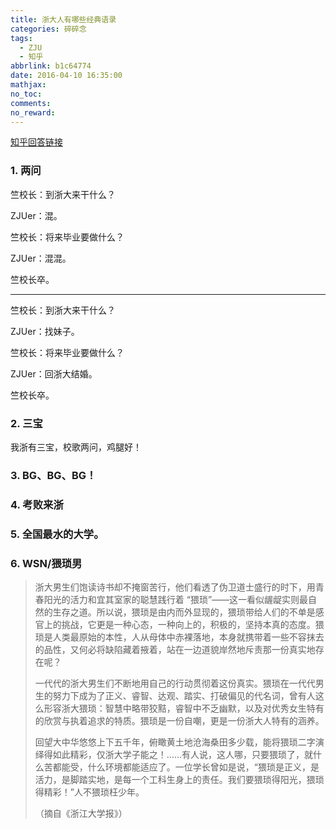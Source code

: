 ```yaml
---
title: 浙大人有哪些经典语录
categories: 碎碎念
tags:
  - ZJU
  - 知乎
abbrlink: b1c64774
date: 2016-04-10 16:35:00
mathjax:
no_toc:
comments:
no_reward: 
---
```

[知乎回答链接](https://www.zhihu.com/question/40129748/answer/94637444)

### 1. 两问

竺校长：到浙大来干什么？

ZJUer：混。

竺校长：将来毕业要做什么？

ZJUer：混混。<!-- more -->

竺校长卒。

------------

竺校长：到浙大来干什么？

ZJUer：找妹子。

竺校长：将来毕业要做什么？

ZJUer：回浙大结婚。

竺校长卒。

### 2. 三宝

我浙有三宝，校歌两问，鸡腿好！

### 3. BG、BG、BG！

### 4. 考败来浙

### 5. 全国最水的大学。

### 6. WSN/猥琐男

> 浙大男生们饱读诗书却不掩窗苦行，他们看透了伪卫道士盛行的时下，用青春阳光的活力和宜其室家的聪慧践行着 “猥琐”——这一看似龌龊实则最自然的生存之道。所以说，猥琐是由内而外显现的，猥琐带给人们的不单是感官上的挑战，它更是一种心态，一种向上的，积极的，坚持本真的态度。猥琐是人类最原始的本性，人从母体中赤裸落地，本身就携带着一些不容抹去的品性，又何必将缺陷藏着掖着，站在一边道貌岸然地斥责那一份真实地存在呢？
> 
> 一代代的浙大男生们不断地用自己的行动贯彻着这份真实。猥琐在一代代男生的努力下成为了正义、睿智、达观、踏实、打破偏见的代名词，曾有人这么形容浙大猥琐：智慧中略带狡黠，睿智中不乏幽默，以及对优秀女生特有的欣赏与执着追求的特质。猥琐是一份自嘲，更是一份浙大人特有的涵养。
> 
> 回望大中华悠悠上下五千年，俯瞰黄土地沧海桑田多少载，能将猥琐二字演绎得如此精彩，仅浙大学子能之！……有人说，这人哪，只要猥琐了，就什么苦都能受，什么环境都能适应了。一位学长曾如是说，“猥琐是正义，是活力，是脚踏实地，是每一个工科生身上的责任。我们要猥琐得阳光，猥琐得精彩！”人不猥琐枉少年。
> 
> （摘自《浙江大学报》）
